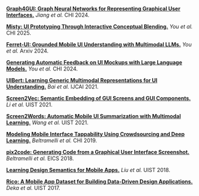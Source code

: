 [**Graph4GUI: Graph Neural Networks for Representing Graphical User Interfaces.**](https://yuejiang-nj.github.io/Publications/2024CHI_Graph4GUI/project_page/main.html)  _Jiang et al._ CHI 2024.

[**Misty: UI Prototyping Through Interactive Conceptual Blending.**](https://dl.acm.org/doi/full/10.1145/3706598.3713924) _You et al._ CHI 2025.

[**Ferret-UI: Grounded Mobile UI Understanding with Multimodal LLMs.**](https://arxiv.org/abs/2404.05719) _You et al._ Arxiv 2024.

[**Generating Automatic Feedback on UI Mockups with Large Language Models.**](https://dl.acm.org/doi/10.1145/3613904.3642782) _You et al._ CHI 2024.

[**UIBert: Learning Generic Multimodal Representations for UI Understanding.**](https://arxiv.org/abs/2107.13731) _Bai et al._ IJCAI 2021.

[**Screen2Vec: Semantic Embedding of GUI Screens and GUI Components.**](https://dl.acm.org/doi/10.1145/3411764.3445049) _Li et al._ UIST 2021.

[**Screen2Words: Automatic Mobile UI Summarization with Multimodal Learning.**](https://dl.acm.org/doi/10.1145/3472749.3474765) _Wang et al._ UIST 2021.

[**Modeling Mobile Interface Tappability Using Crowdsourcing and Deep Learning.**](https://dl.acm.org/doi/10.1145/3290605.3300305) _Beltramelli et al._ CHI 2019.

[**pix2code: Generating Code from a Graphical User Interface Screenshot.**](https://dl.acm.org/doi/10.1145/3220134.3220135) _Beltramelli et al._ EICS 2018.

[**Learning Design Semantics for Mobile Apps.**](https://dl.acm.org/doi/abs/10.1145/3242587.3242650) _Liu et al._ UIST 2018.

[**Rico: A Mobile App Dataset for Building Data-Driven Design Applications.**](https://dl.acm.org/doi/10.1145/3126594.3126651) _Deka et al._ UIST 2017.
